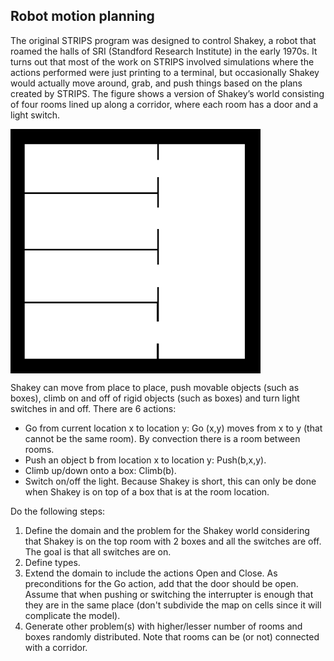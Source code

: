 ## Robot motion planning

The original STRIPS program was designed to control Shakey, a robot that roamed the halls of SRI (Standford Research Institute) in the early 1970s. It turns out that most of the work on STRIPS involved simulations where the actions performed were just printing to a terminal, but occasionally Shakey would actually move around, grab, and push things based on the plans created by STRIPS. The figure shows a version of Shakey’s world consisting of four rooms lined up along a corridor, where each room has a door and a light switch.

<img align="center" src="shakey.png" width="400">

Shakey can move from place to place, push movable objects (such as boxes), climb on and off of rigid objects (such as boxes) and turn light switches in and off. There are 6 actions:

* Go from current location x to location y: Go (x,y) moves from x to y (that cannot be the same room). By convection there is a room between rooms.
* Push an object b from location x to location y: Push(b,x,y).
* Climb up/down onto a box: Climb(b).
* Switch on/off  the  light. Because Shakey is short, this can only be done when Shakey is on top of a box that is at the room location.

Do the following steps:

 1. Define the domain and the problem for the Shakey world considering that Shakey is on the top room with 2 boxes and all the switches are off. The goal is that all switches are on.
 2. Define types.
 3. Extend the domain to include the actions Open and Close.  As preconditions for the Go action, add that the door should be open. Assume that when pushing or switching the interrupter is enough that they are in the same place (don't subdivide the map on cells since it will complicate the model). 
 4. Generate other problem(s) with higher/lesser number of rooms and boxes randomly distributed. Note that rooms can be (or not) connected with a corridor.
